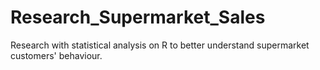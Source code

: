 # Research_Supermarket_Sales
Research with statistical analysis on R to better understand supermarket customers' behaviour.

